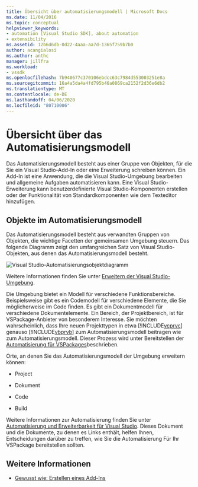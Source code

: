 ```yaml
---
title: Übersicht über automatisierungsmodell | Microsoft Docs
ms.date: 11/04/2016
ms.topic: conceptual
helpviewer_keywords:
- automation [Visual Studio SDK], about automation
- extensibility
ms.assetid: 12b6d6db-0d22-4aaa-aa7d-1365f759b7b0
author: acangialosi
ms.author: anthc
manager: jillfra
ms.workload:
- vssdk
ms.openlocfilehash: 7b940677c370106ebdcc63c7984d553003251e8a
ms.sourcegitcommit: 16a4a5da4a4fd795b46a0869ca2152f2d36e6db2
ms.translationtype: MT
ms.contentlocale: de-DE
ms.lasthandoff: 04/06/2020
ms.locfileid: "80710006"
---
```

# <a name="automation-model-overview"></a>Übersicht über das Automatisierungsmodell
Das Automatisierungsmodell besteht aus einer Gruppe von Objekten, für die Sie ein Visual Studio-Add-In oder eine Erweiterung schreiben können. Ein Add-In ist eine Anwendung, die die Visual Studio-Umgebung bearbeiten und allgemeine Aufgaben automatisieren kann. Eine Visual Studio-Erweiterung kann benutzerdefinierte Visual Studio-Komponenten erstellen oder der Funktionalität von Standardkomponenten wie dem Texteditor hinzufügen.

## <a name="objects-in-the-automation-model"></a>Objekte im Automatisierungsmodell
 Das Automatisierungsmodell besteht aus verwandten Gruppen von Objekten, die wichtige Facetten der gemeinsamen Umgebung steuern. Das folgende Diagramm zeigt den umfangreichen Satz von Visual Studio-Objekten, aus denen das Automatisierungsmodell besteht.

 ![Visual Studio-Automatisierungsobjektdiagramm](../../extensibility/internals/media/vsvisualstudioautomationobjectchart.gif "vsVisualStudioAutomationObjectChart")

 Weitere Informationen finden Sie unter [Erweitern der Visual Studio-Umgebung](https://msdn.microsoft.com/Library/4173a963-7ac7-4966-9bb7-e28a9d9f6792).

 Die Umgebung bietet ein Modell für verschiedene Funktionsbereiche. Beispielsweise gibt es ein Codemodell für verschiedene Elemente, die Sie möglicherweise im Code finden. Es gibt ein Dokumentmodell für verschiedene Dokumentelemente. Ein Bereich, der Projektbereich, ist für VSPackage-Anbieter von besonderem Interesse. Sie möchten wahrscheinlich, dass Ihre neuen Projekttypen in etwa [!INCLUDE[vcprvc](../../code-quality/includes/vcprvc_md.md)] genauso [!INCLUDE[vbprvb](../../code-quality/includes/vbprvb_md.md)] zum Automatisierungsmodell beitragen wie zum Automatisierungsmodell. Dieser Prozess wird unter Bereitstellen der [Automatisierung für VSPackages](../../extensibility/internals/providing-automation-for-vspackages.md)beschrieben.

 Orte, an denen Sie das Automatisierungsmodell der Umgebung erweitern können:

- Project

- Dokument

- Code

- Build

Weitere Informationen zur Automatisierung finden Sie unter [Automatisierung und Erweiterbarkeit für Visual Studio](/visualstudio/extensibility/extensibility-in-visual-studio?view=vs-2015). Dieses Dokument und die Dokumente, zu denen es Links enthält, helfen Ihnen, Entscheidungen darüber zu treffen, wie Sie die Automatisierung Für Ihr VSPackage bereitstellen sollten.

## <a name="see-also"></a>Weitere Informationen
- [Gewusst wie: Erstellen eines Add-Ins](https://msdn.microsoft.com/Library/50be56d2-e3a5-4cd2-8569-2a0666b268ce)
